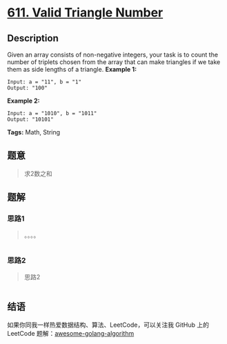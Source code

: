 # [611. Valid Triangle Number][title]

## Description

Given an array consists of non-negative integers, your task is to count the number of triplets chosen from the array that can make triangles if we take them as side lengths of a triangle.
**Example 1:**

```
Input: a = "11", b = "1"
Output: "100"
```

**Example 2:**

```
Input: a = "1010", b = "1011"
Output: "10101"
```

**Tags:** Math, String

## 题意
> 求2数之和

## 题解

### 思路1
> 。。。。

```go

```

### 思路2
> 思路2
```go

```

## 结语

如果你同我一样热爱数据结构、算法、LeetCode，可以关注我 GitHub 上的 LeetCode 题解：[awesome-golang-algorithm][me]

[title]: https://leetcode.com/problems/valid-triangle-number/
[me]: https://github.com/Golang-Solutions/awesome-golang-algorithm
